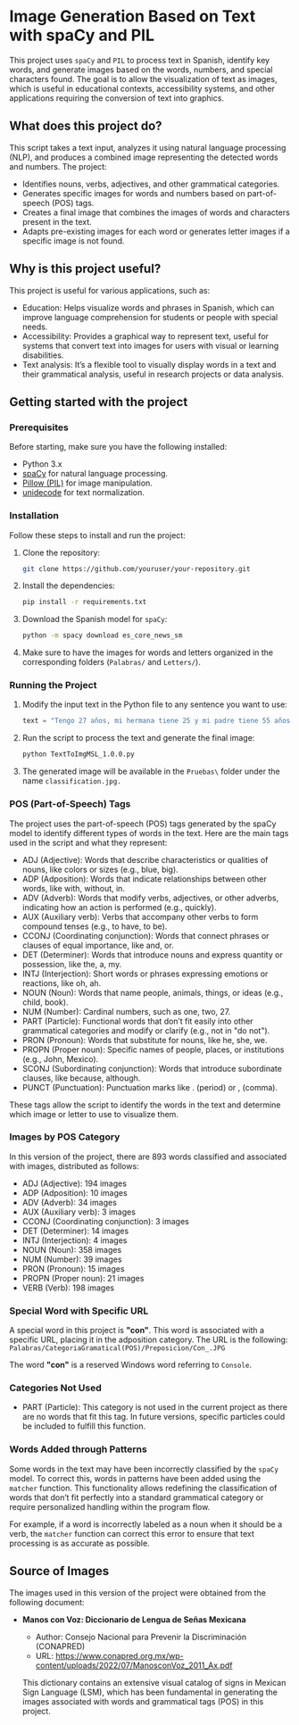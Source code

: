 # Image Generation Based on Text with spaCy and PIL

This project uses `spaCy` and `PIL` to process text in Spanish, identify key words, and generate images based on the words, numbers, and special characters found. The goal is to allow the visualization of text as images, which is useful in educational contexts, accessibility systems, and other applications requiring the conversion of text into graphics.

## What does this project do?

This script takes a text input, analyzes it using natural language processing (NLP), and produces a combined image representing the detected words and numbers. The project:

- Identifies nouns, verbs, adjectives, and other grammatical categories.
- Generates specific images for words and numbers based on part-of-speech (POS) tags.
- Creates a final image that combines the images of words and characters present in the text.
- Adapts pre-existing images for each word or generates letter images if a specific image is not found.

## Why is this project useful?

This project is useful for various applications, such as:

- Education: Helps visualize words and phrases in Spanish, which can improve language comprehension for students or people with special needs.
- Accessibility: Provides a graphical way to represent text, useful for systems that convert text into images for users with visual or learning disabilities.
- Text analysis: It’s a flexible tool to visually display words in a text and their grammatical analysis, useful in research projects or data analysis.

## Getting started with the project

### Prerequisites

Before starting, make sure you have the following installed:
- Python 3.x
- [spaCy](https://spacy.io/) for natural language processing.
- [Pillow (PIL)](https://python-pillow.org/) for image manipulation.
- [unidecode](https://pypi.org/project/Unidecode/) for text normalization.

### Installation
Follow these steps to install and run the project:
1. Clone the repository:
    ```bash 
    git clone https://github.com/youruser/your-repository.git
2. Install the dependencies:
    ```bash 
    pip install -r requirements.txt
3. Download the Spanish model for `spaCy`:
    ```bash 
    python -m spacy download es_core_news_sm
4. Make sure to have the images for words and letters organized in the corresponding folders (`Palabras/` and `Letters/`).

### Running the Project

1. Modify the input text in the Python file to any sentence you want to use: 
    ```python 
    text = "Tengo 27 años, mi hermana tiene 25 y mi padre tiene 55 años"
2. Run the script to process the text and generate the final image: 
    ```bash
    python TextToImgMSL_1.0.0.py
3. The generated image will be available in the `Pruebas\` folder under the name `classification.jpg.`

### POS (Part-of-Speech) Tags

The project uses the part-of-speech (POS) tags generated by the spaCy model to identify different types of words in the text. Here are the main tags used in the script and what they represent:

- ADJ (Adjective): Words that describe characteristics or qualities of nouns, like colors or sizes (e.g., blue, big).
- ADP (Adposition): Words that indicate relationships between other words, like with, without, in.
- ADV (Adverb): Words that modify verbs, adjectives, or other adverbs, indicating how an action is performed (e.g., quickly).
- AUX (Auxiliary verb): Verbs that accompany other verbs to form compound tenses (e.g., to have, to be).
- CCONJ (Coordinating conjunction): Words that connect phrases or clauses of equal importance, like and, or.
- DET (Determiner): Words that introduce nouns and express quantity or possession, like the, a, my.
- INTJ (Interjection): Short words or phrases expressing emotions or reactions, like oh, ah.
- NOUN (Noun): Words that name people, animals, things, or ideas (e.g., child, book).
- NUM (Number): Cardinal numbers, such as one, two, 27.
- PART (Particle): Functional words that don’t fit easily into other grammatical categories and modify or clarify (e.g., not in "do not").
- PRON (Pronoun): Words that substitute for nouns, like he, she, we.
- PROPN (Proper noun): Specific names of people, places, or institutions (e.g., John, Mexico).
- SCONJ (Subordinating conjunction): Words that introduce subordinate clauses, like because, although.
- PUNCT (Punctuation): Punctuation marks like . (period) or , (comma).

These tags allow the script to identify the words in the text and determine which image or letter to use to visualize them.

### Images by POS Category

In this version of the project, there are 893 words classified and associated with images, distributed as follows:
- ADJ (Adjective): 194 images
- ADP (Adposition): 10 images
- ADV (Adverb): 34 images
- AUX (Auxiliary verb): 3 images
- CCONJ (Coordinating conjunction): 3 images
- DET (Determiner): 14 images
- INTJ (Interjection): 4 images
- NOUN (Noun): 358 images
- NUM (Number): 39 images
- PRON (Pronoun): 15 images
- PROPN (Proper noun): 21 images
- VERB (Verb): 198 images

### Special Word with Specific URL
A special word in this project is **"con"**. This word is associated with a specific URL, placing it in the adposition category. The URL is the following:
`Palabras/CategoriaGramatical(POS)/Preposicion/Con_.JPG`

The word **"con"** is a reserved Windows word referring to `Console`.

### Categories Not Used
- PART (Particle): This category is not used in the current project as there are no words that fit this tag. In future versions, specific particles could be included to fulfill this function.

### Words Added through Patterns
Some words in the text may have been incorrectly classified by the `spaCy` model. To correct this, words in patterns have been added using the `matcher` function. This functionality allows redefining the classification of words that don’t fit perfectly into a standard grammatical category or require personalized handling within the program flow.

For example, if a word is incorrectly labeled as a noun when it should be a verb, the `matcher` function can correct this error to ensure that text processing is as accurate as possible.

## Source of Images
The images used in this version of the project were obtained from the following document:

- **Manos con Voz: Diccionario de Lengua de Señas Mexicana**  
    - Author: Consejo Nacional para Prevenir la Discriminación (CONAPRED)
    - URL: https://www.conapred.org.mx/wp-content/uploads/2022/07/ManosconVoz_2011_Ax.pdf

    This dictionary contains an extensive visual catalog of signs in Mexican Sign Language (LSM), which has been fundamental in generating the images associated with words and grammatical tags (POS) in this project.







